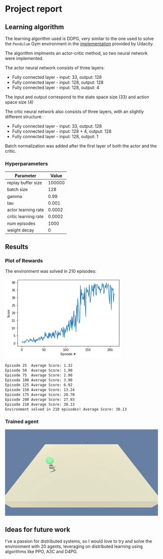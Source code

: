 [//]: # (Image References)

[rewards_plot]: rewards-plot.png "Rewards Plot"
[trained_agent]: trained.gif "Trained Agent"

# Project report

## Learning algorithm

The learning algorithm used is DDPG, very similar to the one used to solve the `Pendulum` Gym environment in the [implementation](https://github.com/udacity/deep-reinforcement-learning/tree/master/ddpg-pendulum) provided by Udacity.

The algorithm implments an actor-critic method, so two neural network were implemented. 

The actor neural network consists of three layers:

- Fully connected layer - input: 33, output: 128
- Fully connected layer - input: 128, output: 128
- Fully connected layer - input: 128, output: 4

The input and output correspond to the state space size (33) and action space size (4)

The crtic neural network also consists of three layers, with an slightly different structure:

- Fully connected layer - input: 33, output: 128
- Fully connected layer - input: 128 + 4, output: 128
- Fully connected layer - input: 128, output: 1

Batch normalization was added after the first layer of both the actor and the critic.

### Hyperparameters
Parameter | Value
--- | ---
replay buffer size | 100000
batch size | 128
gamma | 0.99
tau | 0.001
actor learning rate | 0.0002
critic learning rate | 0.0002
num episodes | 1000
weight decay | 0

## Results

### Plot of Rewards

The environment was solved in 210 episodes:

![Rewards Plot][rewards_plot]

```
Episode 25	Average Score: 1.32
Episode 50	Average Score: 1.90
Episode 75	Average Score: 2.90
Episode 100	Average Score: 3.90
Episode 125	Average Score: 6.92
Episode 150	Average Score: 13.24
Episode 175	Average Score: 20.70
Episode 200	Average Score: 27.93
Episode 210	Average Score: 30.13
Environment solved in 210 episodes!	Average Score: 30.13
```

### Trained agent

![Trained Agent][trained_agent]

## Ideas for future work

I've a passion for distributed systems, so I would love to try and solve the environment with 20 agents, leveraging on distributed learning using algorithms like PPO, A3C and D4PG.